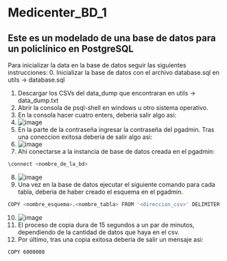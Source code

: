 # Medicenter_BD_1

## Este es un modelado de una base de datos para un policlínico en PostgreSQL

Para inicializar la data en la base de datos seguir las siguientes instrucciones:
0. Inicializar la base de datos con el archivo database.sql en utils -> database.sql
1. Descargar los CSVs del data_dump que encontraran en utils -> data_dump.txt
2. Abrir la consola de psql-shell en windows u otro sistema operativo.
3. En la consola hacer cuatro enters, deberia salir algo asi:
4. ![image](https://github.com/m41k1204/Medicenter_BD_1/assets/155772773/702dcdbf-286b-4280-b434-f18d752e4863)
5. En la parte de la contraseña ingresar la contraseña del pgadmin. Tras una coneccion exitosa deberia de salir algo asi:
6. ![image](https://github.com/m41k1204/Medicenter_BD_1/assets/155772773/e71775c5-606a-4507-8881-806426ee7580)
7. Ahi conectarse a la instancia de base de datos creada en el pgadmin:
```bash
\connect <nombre_de_la_bd>
```
8. ![image](https://github.com/m41k1204/Medicenter_BD_1/assets/155772773/cd8dfc42-45bf-422e-8dfa-6bf144647137)
9. Una vez en la base de datos ejecutar el siguiente comando para cada tabla, deberia de haber creado el esquema en el pgadmin.
```bash
COPY <nombre_esquema>.<nombre_tabla> FROM '<direccion_csv>' DELIMITER ',';
```
10. ![image](https://github.com/m41k1204/Medicenter_BD_1/assets/155772773/93ce5ab7-f16c-45a6-a1f5-a31718d7a93c)
11. El proceso de copia dura de 15 segundos a un par de minutos, dependiendo de la cantidad de datos que haya en el csv.
12. Por último, tras una copia exitosa debería de salir un mensaje asi:
```bash
COPY 6000000
```



